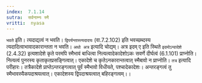 ```yaml
---
index:  7.1.14
sutra:  सर्वनाम्नः स्मै
vritti:  nyasa
---
```


`भवते` इति। त्यदाद्यत्वं न भवति। `द्विपर्यन्तास्त्यदादयः` (वा.7.2.102) इति भवच्छब्दस्य त्यदादित्वाभावादकारान्तता न भवति।
`अथो अत्र` इत्यादि चोद्यम्। अत्र इदम् ए इति स्थिते `इदमोऽन्वादेशे` (2.4.32) इत्यशादेशे कृते परमपि स्मैभावं बाधित्वा नित्यत्वादेकादेशोऽकः सवर्णे दीर्घत्वं (6.1.101) प्राप्नोति। नित्यत्वं पुनरस्य कृताकृतप्रसङ्गित्वात्। एकादेशे च कृतेऽनकारान्तत्वात् स्मैबावो न प्राप्नोति। `तत्र` इत्यादि परीहारः। तत्रैकादेशे प्राप्तेऽन्तरङ्गत्वात् पूर्वं स्मैभावो विधीयते, पश्चादेकादेशः। अन्तरङ्गत्वं तु स्मैभावस्यैकपदाश्रयत्वात्। एकादेशस्य द्विपदाश्रयत्वात् बहिरङ्गत्वम्।।

